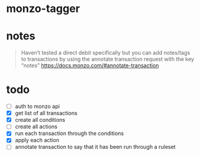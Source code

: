 # monzo-tagger

# notes

> Haven’t tested a direct debit specifically but you can add notes/tags to transactions by using the annotate transaction request with the key “notes”
https://docs.monzo.com/#annotate-transaction

# todo

- [ ] auth to monzo api
- [x] get list of all transactions
- [x] create all conditions
- [ ] create all actions
- [x] run each transaction through the conditions
- [x] apply each action
- [ ] annotate transaction to say that it has been run through a ruleset
